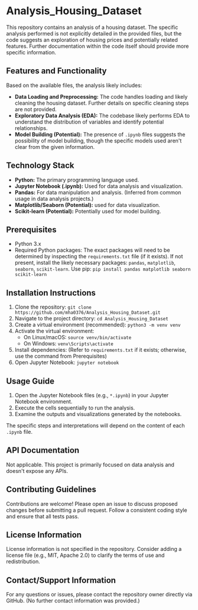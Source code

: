 # Analysis_Housing_Dataset

This repository contains an analysis of a housing dataset.  The specific analysis performed is not explicitly detailed in the provided files, but the code suggests an exploration of housing prices and potentially related features.  Further documentation within the code itself should provide more specific information.

## Features and Functionality

Based on the available files, the analysis likely includes:

* **Data Loading and Preprocessing:** The code handles loading and likely cleaning the housing dataset.  Further details on specific cleaning steps are not provided.
* **Exploratory Data Analysis (EDA):**  The codebase likely performs EDA to understand the distribution of variables and identify potential relationships.
* **Model Building (Potential):** The presence of `.ipynb` files suggests the possibility of model building, though the specific models used aren't clear from the given information.


## Technology Stack

* **Python:** The primary programming language used.
* **Jupyter Notebook (.ipynb):** Used for data analysis and visualization.
* **Pandas:** For data manipulation and analysis. (Inferred from common usage in data analysis projects.)
* **Matplotlib/Seaborn (Potential):** used for data visualization.
* **Scikit-learn (Potential):** Potentially used for model building.


## Prerequisites

* Python 3.x
* Required Python packages:  The exact packages will need to be determined by inspecting the `requirements.txt` file (if it exists).  If not present, install the likely necessary packages: `pandas`, `matplotlib`, `seaborn`, `scikit-learn`.  Use pip: `pip install pandas matplotlib seaborn scikit-learn`


## Installation Instructions

1. Clone the repository:  `git clone https://github.com/mha0376/Analysis_Housing_Dataset.git`
2. Navigate to the project directory: `cd Analysis_Housing_Dataset`
3. Create a virtual environment (recommended): `python3 -m venv venv`
4. Activate the virtual environment:
    * On Linux/macOS: `source venv/bin/activate`
    * On Windows: `venv\Scripts\activate`
5. Install dependencies:  (Refer to `requirements.txt` if it exists; otherwise, use the command from Prerequisites)
6. Open Jupyter Notebook: `jupyter notebook`


## Usage Guide

1. Open the Jupyter Notebook files (e.g.,  `*.ipynb`) in your Jupyter Notebook environment.
2. Execute the cells sequentially to run the analysis.
3. Examine the outputs and visualizations generated by the notebooks.

The specific steps and interpretations will depend on the content of each `.ipynb` file.


## API Documentation

Not applicable. This project is primarily focused on data analysis and doesn't expose any APIs.


## Contributing Guidelines

Contributions are welcome! Please open an issue to discuss proposed changes before submitting a pull request.  Follow a consistent coding style and ensure that all tests pass.


## License Information

License information is not specified in the repository.  Consider adding a license file (e.g., MIT, Apache 2.0) to clarify the terms of use and redistribution.


## Contact/Support Information

For any questions or issues, please contact the repository owner directly via GitHub.  (No further contact information was provided.)
